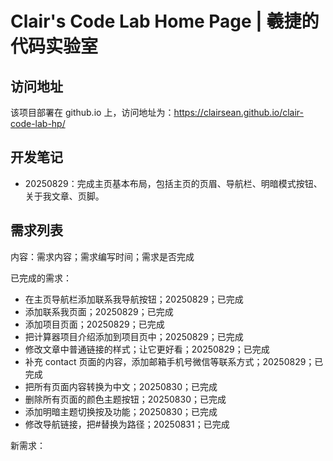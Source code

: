 # Clair's Code Lab Home Page | 羲捷的代码实验室

## 访问地址

该项目部署在 github.io 上，访问地址为：https://clairsean.github.io/clair-code-lab-hp/

## 开发笔记

- 20250829：完成主页基本布局，包括主页的页眉、导航栏、明暗模式按钮、关于我文章、页脚。

## 需求列表

内容：需求内容；需求编写时间；需求是否完成

已完成的需求：

- 在主页导航栏添加联系我导航按钮；20250829；已完成
- 添加联系我页面；20250829；已完成
- 添加项目页面；20250829；已完成
- 把计算器项目介绍添加到项目页中；20250829；已完成
- 修改文章中普通链接的样式；让它更好看；20250829；已完成
- 补充 contact 页面的内容，添加邮箱手机号微信等联系方式；20250829；已完成
- 把所有页面内容转换为中文；20250830；已完成
- 删除所有页面的颜色主题按钮；20250830；已完成
- 添加明暗主题切换按及功能；20250830；已完成
- 修改导航链接，把#替换为路径；20250831；已完成

新需求：
